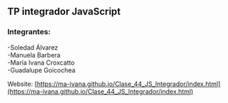 ## TP integrador JavaScript

### Integrantes:   
-Soledad Álvarez  
-Manuela Barbera  
-María Ivana Croxcatto  
-Guadalupe Goicochea  

Website: [https://ma-ivana.github.io/Clase_44_JS_Integrador/index.html](https://ma-ivana.github.io/Clase_44_JS_Integrador/index.html)
